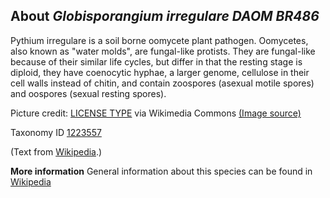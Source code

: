 **About *Globisporangium irregulare DAOM BR486***
-------------------------
Pythium irregulare is a soil borne oomycete plant pathogen. Oomycetes, also known as "water molds", are fungal-like protists. They are fungal-like because of their similar life cycles, but differ in that the resting stage is diploid, they have coenocytic hyphae, a larger genome, cellulose in their cell walls instead of chitin, and contain zoospores (asexual motile spores) and oospores (sexual resting spores).

Picture credit: [LICENSE TYPE]() via Wikimedia Commons [(Image source)]()

Taxonomy ID [1223557](https://www.uniprot.org/taxonomy/1223557)

(Text from [Wikipedia](https://en.wikipedia.org/).)

**More information**
General information about this species can be found in [Wikipedia](https://en.wikipedia.org/wiki/Pythium_irregulare)
